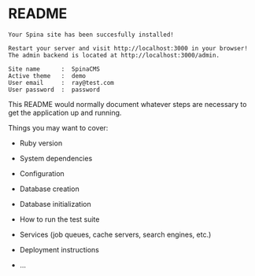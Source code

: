 # README

    Your Spina site has been succesfully installed!

    Restart your server and visit http://localhost:3000 in your browser!
    The admin backend is located at http://localhost:3000/admin.

    Site name      :  SpinaCMS
    Active theme   :  demo
    User email     :  ray@test.com
    User password  :  password

This README would normally document whatever steps are necessary to get the
application up and running.

Things you may want to cover:

* Ruby version

* System dependencies

* Configuration

* Database creation

* Database initialization

* How to run the test suite

* Services (job queues, cache servers, search engines, etc.)

* Deployment instructions

* ...
